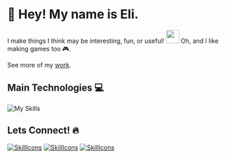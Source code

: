 # 👋 Hey! My name is Eli.

I make things I think may be interesting, fun, or useful! <img src="https://emojis.slackmojis.com/emojis/images/1531849430/4246/blob-sunglasses.gif?1531849430" width="30"/> 
Oh, and I like making games too 🎮.

See more of my [work](https://www.eliesercapillar.dev/).

## Main Technologies 💻
![My Skills](https://skillicons.dev/icons?i=cs,dotnet,unity,vue,ts,tailwind,git,githubactions,docker)

## Lets Connect! 🔥
[![SkillIcons](https://skillicons.dev/icons?i=gmail)](mailto:elieser.capillar@gmail.com)
[![SkillIcons](https://skillicons.dev/icons?i=linkedin)](https://www.linkedin.com/in/eliesercapillar/)
[![SkillIcons](https://skillicons.dev/icons?i=discord)](https://www.discordapp.com/users/eliesercapillar/)
